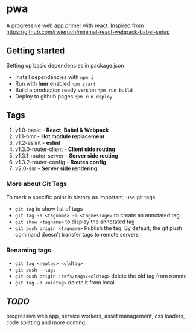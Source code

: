 # pwa
A progressive web app primer with react. Inspired from https://github.com/rwieruch/minimal-react-webpack-babel-setup

## Getting started
Setting up basic dependencies in package.json

* Install dependencies with `npm i`
* Run with **hmr** enabled `npm start`
* Build a production ready version `npm run build`
* Deploy to github pages `npm run deploy`

## Tags
1. v1.0-basic - **React, Babel & Webpack**
2. v1.1-hmr - **Hot module replacement**
3. v1.2-eslint - **eslint**
4. v1.3.0-router-client - **Client side routing**
5. v1.3.1-router-server - **Server side routing**
6. v1.3.2-router-config - **Routes config**
7. v2.0-ssr - **Server side rendering**

### More about Git Tags
To mark a specific point in history as important, use git tags.
- `git tag` to show list of tags
- `git tag -a <tagname> -m <tagmessage>` to create an annotated tag
- `git show <tagname>` to display the annotated tag
- `git push origin <tagname>` Publish the tag. By default, the git push command doesn’t transfer tags to remote servers

### Renaming tags
- `git tag <newtag> <oldtag>`
- `git push --tags`
- `git push origin :refs/tags/<oldtag>` delete the old tag from remote
- `git tag -d <oldtag>` delete it from local

## _TODO_
progressive web app, service workers, asset management, css loaders, code splitting and more coming..